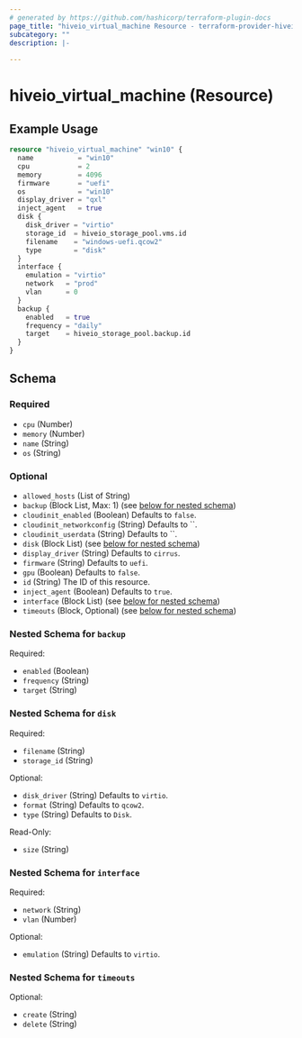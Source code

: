 ```yaml
---
# generated by https://github.com/hashicorp/terraform-plugin-docs
page_title: "hiveio_virtual_machine Resource - terraform-provider-hiveio"
subcategory: ""
description: |-
  
---
```


# hiveio_virtual_machine (Resource)



## Example Usage

```terraform
resource "hiveio_virtual_machine" "win10" {
  name           = "win10"
  cpu            = 2
  memory         = 4096
  firmware       = "uefi"
  os             = "win10"
  display_driver = "qxl"
  inject_agent   = true
  disk {
    disk_driver = "virtio"
    storage_id  = hiveio_storage_pool.vms.id
    filename    = "windows-uefi.qcow2"
    type        = "disk"
  }
  interface {
    emulation = "virtio"
    network   = "prod"
    vlan      = 0
  }
  backup {
    enabled   = true
    frequency = "daily"
    target    = hiveio_storage_pool.backup.id
  }
}
```

<!-- schema generated by tfplugindocs -->
## Schema

### Required

- `cpu` (Number)
- `memory` (Number)
- `name` (String)
- `os` (String)

### Optional

- `allowed_hosts` (List of String)
- `backup` (Block List, Max: 1) (see [below for nested schema](#nestedblock--backup))
- `cloudinit_enabled` (Boolean) Defaults to `false`.
- `cloudinit_networkconfig` (String) Defaults to ``.
- `cloudinit_userdata` (String) Defaults to ``.
- `disk` (Block List) (see [below for nested schema](#nestedblock--disk))
- `display_driver` (String) Defaults to `cirrus`.
- `firmware` (String) Defaults to `uefi`.
- `gpu` (Boolean) Defaults to `false`.
- `id` (String) The ID of this resource.
- `inject_agent` (Boolean) Defaults to `true`.
- `interface` (Block List) (see [below for nested schema](#nestedblock--interface))
- `timeouts` (Block, Optional) (see [below for nested schema](#nestedblock--timeouts))

<a id="nestedblock--backup"></a>
### Nested Schema for `backup`

Required:

- `enabled` (Boolean)
- `frequency` (String)
- `target` (String)


<a id="nestedblock--disk"></a>
### Nested Schema for `disk`

Required:

- `filename` (String)
- `storage_id` (String)

Optional:

- `disk_driver` (String) Defaults to `virtio`.
- `format` (String) Defaults to `qcow2`.
- `type` (String) Defaults to `Disk`.

Read-Only:

- `size` (String)


<a id="nestedblock--interface"></a>
### Nested Schema for `interface`

Required:

- `network` (String)
- `vlan` (Number)

Optional:

- `emulation` (String) Defaults to `virtio`.


<a id="nestedblock--timeouts"></a>
### Nested Schema for `timeouts`

Optional:

- `create` (String)
- `delete` (String)


